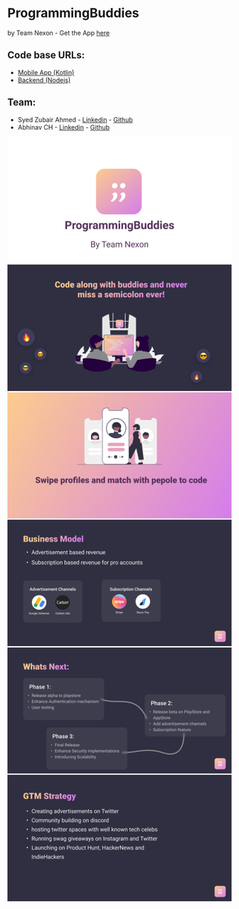 # ProgrammingBuddies
by Team Nexon - 
Get the App [here](https://drive.google.com/file/d/1Hgxsd0EC9_P6nOvI0_IaP3aZmAM6_YDS/view)

## Code base URLs:
- [Mobile App (Kotlin)](https://github.com/syedzubairahmed001/programmingbuddies-kotlin-app)
- [Backend (Nodejs)](https://github.com/syedzubairahmed001/programmingbuds-backend)

## Team:
- Syed Zubair Ahmed - [Linkedin](https://www.linkedin.com/in/syedzubairahmed001/) - [Github](https://github.com/syedzubairahmed001)
- Abhinav CH - [Linkedin](https://www.linkedin.com/in/abhinav-ch-974587194/) - [Github](https://github.com/Abhinavtdk)

![Slide](https://github.com/syedzubairahmed001/programming-buddies/blob/master/images/Slide%2016_9%20-%203.jpg?raw=true)
![Slide](https://raw.githubusercontent.com/syedzubairahmed001/programming-buddies/master/images/Slide%2016_9%20-%202.jpg)
![Slide](https://raw.githubusercontent.com/syedzubairahmed001/programming-buddies/master/images/Slide%2016_9%20-%201.jpg)
![Slide](https://github.com/syedzubairahmed001/programming-buddies/blob/master/images/Slide%2016_9%20-%205.jpg?raw=true)
![Slide](https://github.com/syedzubairahmed001/programming-buddies/blob/master/images/Slide%2016_9%20-%206.jpg?raw=true)
![Slide](https://github.com/syedzubairahmed001/programming-buddies/blob/master/images/Slide%2016_9%20-%207.jpg?raw=true)